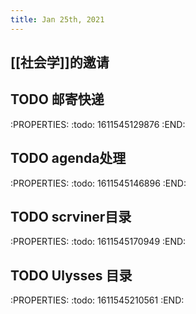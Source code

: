 ```yaml
---
title: Jan 25th, 2021
---
```


## [[社会学]]的邀请
## TODO 邮寄快递
:PROPERTIES:
:todo: 1611545129876
:END:
## TODO agenda处理
:PROPERTIES:
:todo: 1611545146896
:END:
## TODO scrviner目录
:PROPERTIES:
:todo: 1611545170949
:END:
## TODO Ulysses 目录
:PROPERTIES:
:todo: 1611545210561
:END:
##
